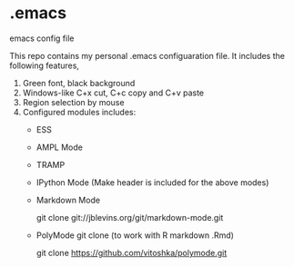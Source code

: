 .emacs
======

emacs config file

This repo contains my personal .emacs configuaration file. It includes the following features,


1. Green font, black background
2. Windows-like C+x cut, C+c copy and C+v paste
3. Region selection by mouse
4. Configured modules includes:
   - ESS
   - AMPL Mode
   - TRAMP
   - IPython Mode (Make header is included for the above modes)

   - Markdown Mode  

     git clone git://jblevins.org/git/markdown-mode.git

   - PolyMode git clone (to work with R markdown .Rmd)

     git clone https://github.com/vitoshka/polymode.git
